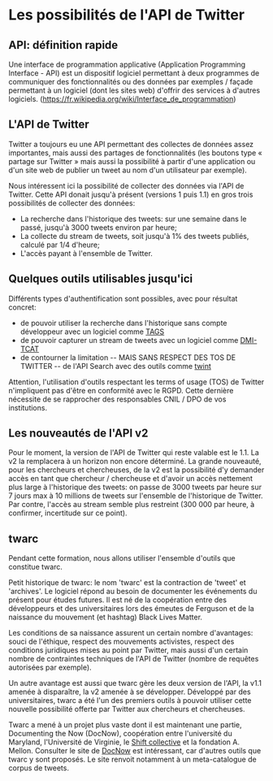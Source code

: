 # Les possibilités de l'API de Twitter

## API: définition rapide

Une interface de programmation applicative  (Application Programming Interface - API) est un dispositif logiciel permettant à deux programmes de communiquer des fonctionnalités ou des données par exemples / façade permettant à un logiciel (dont les sites web) d'offrir des services à d'autres  logiciels. (https://fr.wikipedia.org/wiki/Interface_de_programmation)

## L'API de Twitter

Twitter a toujours eu une API permettant des collectes de données assez importantes, mais aussi des partages de fonctionnalités (les boutons type « partage sur Twitter » mais aussi la possibilité à partir d'une application ou d'un site web de publier un tweet au nom d'un utilisateur par exemple).

Nous intéressent ici la possibilité de collecter des données via l'API de Twitter. Cette API donait jusqu'à présent (versions 1 puis 1.1) en gros trois possibilités de collecter des données:

- La recherche dans l'historique des tweets: sur une semaine dans le passé, jusqu'à 3000 tweets environ par heure;
- La collecte du stream de tweets, soit jusqu'à 1% des tweets publiés, calculé par 1/4 d'heure;
- L'accès payant à l'ensemble de Twitter.

## Quelques outils utilisables jusqu'ici

Différents types d'authentification sont possibles, avec pour résultat concret:

- de pouvoir utiliser la recherche dans l'historique sans compte développeur avec un logiciel comme [TAGS](https://tags.hawksey.info/)
- de pouvoir capturer un stream de tweets avec un logiciel comme [DMI-TCAT](https://wiki.digitalmethods.net/Dmi/ToolDmiTcat)
- de contourner la limitation -- MAIS SANS RESPECT DES TOS DE TWITTER -- de l'API Search avec des outils comme [twint](https://github.com/twintproject)

Attention, l'utilisation d'outils respectant les terms of usage (TOS) de Twitter n'impliquent pas d'être en conformité avec le RGPD. Cette dernière nécessite de se rapprocher des responsables CNIL / DPO de vos institutions.

## Les nouveautés de l'API v2

Pour le moment, la version de l'API de Twitter qui reste valable est le 1.1. La v2 la remplacera à un horizon non encore déterminé. La grande nouveauté, pour les chercheurs et chercheuses, de la v2 est la possibilité d'y demander accès en tant que chercheur / chercheuse et d'avoir un accès nettement plus large à l'historique des tweets: on passe de 3000 tweets par heure sur 7 jours max à 10 millions de tweets sur l'ensemble de l'historique de Twitter. Par contre, l'accès au stream semble plus restreint (300 000 par heure, à confirmer, incertitude sur ce point).

## twarc

Pendant cette formation, nous allons utiliser l'ensemble d'outils que constitue twarc. 

Petit historique de twarc: le nom 'twarc' est la contraction de 'tweet' et 'archives'. Le logiciel répond au besoin de documenter les événements du présent pour études futures. Il est né de la coopération entre des développeurs et des universitaires lors des émeutes de Ferguson et de la naissance du mouvement (et hashtag) Black Lives Matter.

Les conditions de sa naissance assurent un certain nombre d'avantages: souci de l'éthique, respect des mouvements activistes, respect des conditions juridiques mises au point par Twitter, mais aussi d'un certain nombre de contraintes techniques de l'API de Twitter (nombre de requêtes autorisées par exemple).

Un autre avantage est aussi que twarc gère les deux version de l'API, la v1.1 amenée à disparaître, la v2 amenée à se développer. Développé par des universitaires, twarc a été l'un des premiers outils à pouvoir utiliser cette nouvelle possibilité offerte par Twitter aux chercheurs et chercheuses.

Twarc a mené à un projet plus vaste dont il est maintenant une partie, Documenting the Now (DocNow), coopération entre l'université du Maryland, l'Université de Virginie, le [Shift collective](https://www.shiftcollective.us/) et la fondation A. Mellon. Consulter le site de [DocNow](https://www.docnow.io/) est intéressant, car d'autres outils que twarc y sont proposés. Le site renvoit notamment à un meta-catalogue de corpus de tweets.
